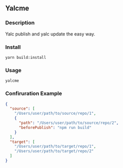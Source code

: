 ## Yalcme

### Description

Yalc publish and yalc update the easy way.

### Install

```
yarn build:install
```

### Usage

```
yalcme
```

### Confiruration Example

```json
{
  "source": [
    "/Users/user/path/to/source/repo/1",
    {
      "path": "/Users/user/path/to/source/repo/2",
      "beforePublish": "npm run build"
    }
  ],
  "target": [
    "/Users/user/path/to/target/repo/1",
    "/Users/user/path/to/target/repo/2"
  ]
}
```